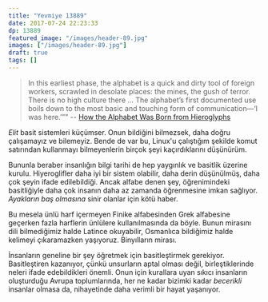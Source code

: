 ```yaml
---
title: "Yevmiye 13889"
date: 2017-07-24 22:23:33
dp: 13889
featured_image: "/images/header-89.jpg"
images: ["/images/header-89.jpg"]
draft: true
tags: []
---
```





> In this earliest phase, the alphabet is a quick and dirty tool of foreign
> workers, scrawled in desolate places: the mines, the gush of terror. There is no
> high culture there ... The alphabet’s first documented use boils down to the
> most basic and touching form of communication—‘I was here.’”"
> -- [How the Alphabet Was Born from Hieroglyphs](http://ift.tt/2hLht0O)

*Elit* basit sistemleri küçümser. Onun bildiğini bilmezsek, daha doğru
çalışamayız ve bilemeyiz. Bende de var bu, Linux'u çalıştığım şekilde komut
satırından kullanmayı bilmeyenlerin birçok şeyi kaçırdıklarını düşünürüm.

Bununla beraber insanlığın bilgi tarihi de hep yaygınlık ve basitlik üzerine
kurulu. Hiyeroglifler daha iyi bir sistem olabilir, daha derin düşünülmüş, daha
çok şeyin ifade edilebildiği. Ancak alfabe denen şey, öğrenimindeki basitliğiyle
daha çok insanın daha az zamanda öğrenmesine imkan sağlıyor. *Ayakların baş
olmasına* sinir olanlar için kötü haber.

Bu mesela ünlü harf içermeyen Finike alfabesinden Grek alfabesine geçerken fazla
harflerin ünlülere kullanılmasında da böyle. Bunun mirasını dili bilmediğimiz
halde Latince okuyabilir, Osmanlıca bildiğimiz halde kelimeyi çıkaramazken
yaşıyoruz. Binyılların mirası. 

İnsanların geneline bir şey öğretmek için basitleştirmek gerekiyor.
Basitleştiren kazanıyor, çünkü unsurların aptal olması değil, birleştiklerinde
neleri ifade edebildikleri önemli. Onun için kurallara uyan sıkıcı insanların
oluşturduğu Avrupa toplumlarında, her ne kadar bizimki kadar *becerikli*
insanlar olmasa da, nihayetinde daha verimli bir hayat yaşanıyor. 

